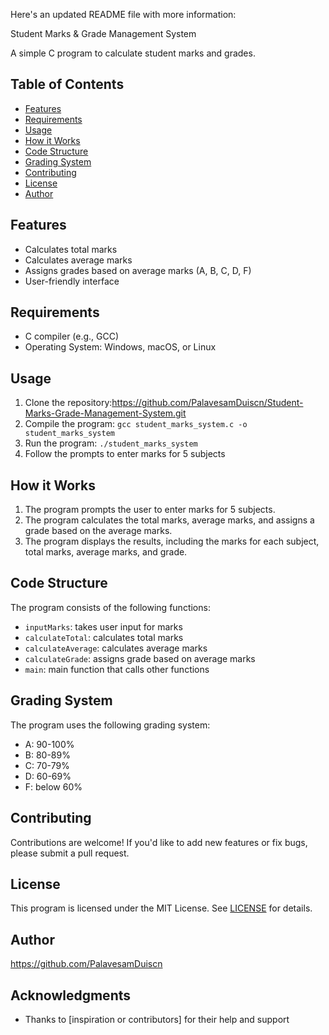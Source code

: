 Here's an updated README file with more information:


Student Marks & Grade Management System

A simple C program to calculate student marks and grades.

## Table of Contents
* [Features](#features)
* [Requirements](#requirements)
* [Usage](#usage)
* [How it Works](#how-it-works)
* [Code Structure](#code-structure)
* [Grading System](#grading-system)
* [Contributing](#contributing)
* [License](#license)
* [Author](#author)

## Features
* Calculates total marks
* Calculates average marks
* Assigns grades based on average marks (A, B, C, D, F)
* User-friendly interface

## Requirements
* C compiler (e.g., GCC)
* Operating System: Windows, macOS, or Linux

## Usage
1. Clone the repository:https://github.com/PalavesamDuiscn/Student-Marks-Grade-Management-System.git
2. Compile the program: `gcc student_marks_system.c -o student_marks_system`
3. Run the program: `./student_marks_system`
4. Follow the prompts to enter marks for 5 subjects

## How it Works
1. The program prompts the user to enter marks for 5 subjects.
2. The program calculates the total marks, average marks, and assigns a grade based on the average marks.
3. The program displays the results, including the marks for each subject, total marks, average marks, and grade.

## Code Structure
The program consists of the following functions:

* `inputMarks`: takes user input for marks
* `calculateTotal`: calculates total marks
* `calculateAverage`: calculates average marks
* `calculateGrade`: assigns grade based on average marks
* `main`: main function that calls other functions

## Grading System
The program uses the following grading system:

* A: 90-100%
* B: 80-89%
* C: 70-79%
* D: 60-69%
* F: below 60%

## Contributing
Contributions are welcome! If you'd like to add new features or fix bugs, please submit a pull request.

## License
This program is licensed under the MIT License. See [LICENSE](LICENSE) for details.

## Author
https://github.com/PalavesamDuiscn

## Acknowledgments
* Thanks to [inspiration or contributors] for their help and support
